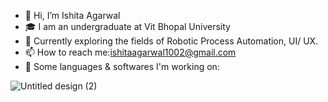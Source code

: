 - 👋 Hi, I’m Ishita Agarwal
- 🎓 I am an undergraduate at Vit Bhopal University
- 🌱 Currently exploring the fields of Robotic Process Automation, UI/ UX.
- 📫 How to reach me:ishitaagarwal1002@gmail.com
- 🎯 Some languages & softwares I'm working on:

![Untitled design (2)](https://user-images.githubusercontent.com/80759760/150649645-084e20de-a977-4ac6-b7fd-c3169dc27e74.png)


